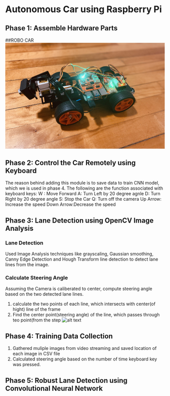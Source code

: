 # Autonomous Car using Raspberry Pi

## Phase 1: Assemble Hardware Parts 
##ROBO CAR
![alt text](https://github.com/JeelGondaliya183/AutonomousCar/blob/master/RoboCar.jpg?raw=true)

## Phase 2: Control the Car Remotely using Keyboard
The reason behind adding this module is to save data to train CNN model, which we is used in phase 4.
The following are the function associated with keyboard keys:
W : Move Forward 
A: Turn Left by 20 degree agnle
D: Turn Right by 20 degree angle
S: Stop the Car
Q: Turn off the camera
Up Arrow: Increase the speed
Down Arrow:Decrease the speed

## Phase 3: Lane Detection using OpenCV Image Analysis
### Lane Detection
Used Image Analysis techniques like grayscaling, Gaussian smoothing, Canny Edge Detection and Hough Transform line detection to detect lane lines from the image.
### Calculate Steering Angle
Assuming the Camera is caliberated to center, compute steering angle based on the two detected lane lines.
1. calculate the two points of each line, which intersects with center(of hight) line of the frame
2. Find the center point(steering angle) of the line, which passes through teo point(from the step
![alt text](https://github.com/JeelGondaliya183/AutonomousCar/AutonomousCar/blob/master/000_o86.png?raw=true)


## Phase 4: Training Data Collection
1. Gathered muliple images from video streaming and saved location of each image in CSV file
2. Calculated steering angle based on the number of time keyboard key was pressed.

## Phase 5: Robust Lane Detection using Convolutional Neural Network
